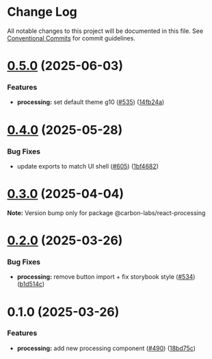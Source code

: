 # Change Log

All notable changes to this project will be documented in this file.
See [Conventional Commits](https://conventionalcommits.org) for commit guidelines.

# [0.5.0](https://github.com/carbon-design-system/carbon-labs/compare/@carbon-labs/react-processing@0.4.0...@carbon-labs/react-processing@0.5.0) (2025-06-03)


### Features

* **processing:** set default theme g10 ([#535](https://github.com/carbon-design-system/carbon-labs/issues/535)) ([14fb24a](https://github.com/carbon-design-system/carbon-labs/commit/14fb24a6818e124df9afeb9cb1ddb2a0b8dcfebb))





# [0.4.0](https://github.com/carbon-design-system/carbon-labs/compare/@carbon-labs/react-processing@0.3.0...@carbon-labs/react-processing@0.4.0) (2025-05-28)


### Bug Fixes

* update exports to match UI shell ([#605](https://github.com/carbon-design-system/carbon-labs/issues/605)) ([1bf4682](https://github.com/carbon-design-system/carbon-labs/commit/1bf46822620b44cc1ad9ce58913bf26e9c3a2ca1))





# [0.3.0](https://github.com/carbon-design-system/carbon-labs/compare/@carbon-labs/react-processing@0.2.0...@carbon-labs/react-processing@0.3.0) (2025-04-04)

**Note:** Version bump only for package @carbon-labs/react-processing





# [0.2.0](https://github.com/carbon-design-system/carbon-labs/compare/@carbon-labs/react-processing@0.1.0...@carbon-labs/react-processing@0.2.0) (2025-03-26)


### Bug Fixes

* **processing:** remove button import + fix storybook style ([#534](https://github.com/carbon-design-system/carbon-labs/issues/534)) ([b1d514c](https://github.com/carbon-design-system/carbon-labs/commit/b1d514c1181eeb4442848e5a036b0db27f9b3899))





# 0.1.0 (2025-03-26)


### Features

* **processing:** add new processing component ([#490](https://github.com/carbon-design-system/carbon-labs/issues/490)) ([18bd75c](https://github.com/carbon-design-system/carbon-labs/commit/18bd75c0751eae30bab9d965715302c05213234c))
